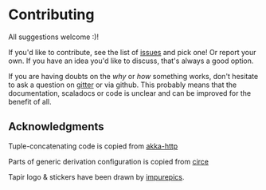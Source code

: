 # Contributing

All suggestions welcome :)!

If you'd like to contribute, see the list of [issues](https://github.com/softwaremill/tapir/issues) and pick one! 
Or report your own. If you have an idea you'd like to discuss, that's always a good option.

If you are having doubts on the *why* or *how* something works, don't hesitate to ask a question on
[gitter](https://gitter.im/softwaremill/tapir) or via github. This probably means that the documentation, scaladocs or 
code is unclear and can be improved for the benefit of all.

## Acknowledgments

Tuple-concatenating code is copied from [akka-http](https://github.com/akka/akka-http/blob/master/akka-http/src/main/scala/akka/http/scaladsl/server/util/TupleOps.scala)

Parts of generic derivation configuration is copied from [circe](https://github.com/circe/circe/blob/master/modules/generic-extras/src/main/scala/io/circe/generic/extras/Configuration.scala)

Tapir logo & stickers have been drawn by [impurepics](https://twitter.com/impurepics).